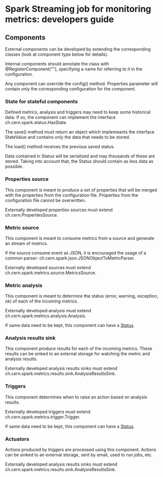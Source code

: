 # Spark Streaming job for monitoring metrics: developers guide

## Components

External components can be developed by extending the corresponding classes (look at component type below for details).

Internal components should annotate the class with @RegisterComponent("<name>"), specifying a name for referring to it in the configuration. 

Any component can override the config() method. Properties parameter will contain only the corresponding configuration for the component.

### State for stateful components

Defined metrics, analysis and triggers may need to keep some historical data. If so, the component can implement the interface ch.cern.spark.status.HasState.

The save() method must return an object which implemeants the interface StateValue and contains only the data that needs to be stored.

The load() method receives the previous saved status.

Data contained in Status will be serialized and may thousands of these are stored. Taking into account that, the Status should contain as less data as possible.

### Properties source 

This component is meant to produce a set of properties that will be merged with the properties from the configuration file.
Properties from the configuration file cannot be overwritten.

Externally developed properties sources must extend ch.cern.PropertiesSource.

### Metric source

This component is meant to consume metrics from a source and generate an stream of metrics. 

If the source consume event as JSON, it is encouraged the usage of a common parser: ch.cern.spark.json.JSONObjectToMetricParser.

Externally developed sources must extend ch.cern.spark.metrics.source.MetricsSource.

### Metric analysis

This component is meant to determine the status (error, warning, exception, ok) of each of the incoming metrics.  

Externally developed analysis must extend ch.cern.spark.metrics.analysis.Analysis.

If same data need to be kept, this component can have a [Status](#store-for-stateful-components).

### Analysis results sink

This component produce results for each of the incoming metrics. These results can be sinked to an external storage for watching the metric and analysis results.

Externally developed analysis results sinks must extend ch.cern.spark.metrics.results.sink.AnalysisResultsSink.

### Triggers

This component determines when to raise an action based on analysis results.

Externally developed triggers must extend ch.cern.spark.metrics.trigger.Trigger.

If same data need to be kept, this component can have a [Status](#store-for-stateful-components).

### Actuators

Actions produced by triggers are processed using this component. Actions can be sinked to an external storage, sent by email, used to run jobs, etc. 

Externally developed analysis results sinks must extend ch.cern.spark.metrics.results.sink.AnalysisResultsSink.